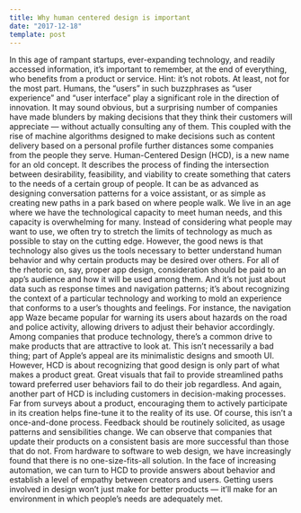 ```yaml
---
title: Why human centered design is important
date: "2017-12-18"
template: post
---
```


In this age of rampant startups, ever-expanding technology, and readily accessed information, it’s important to remember, at the end of everything, who benefits from a product or service.
Hint: it’s not robots. At least, not for the most part.
Humans, the “users” in such buzzphrases as “user experience” and “user interface” play a significant role in the direction of innovation. It may sound obvious, but a surprising number of companies have made blunders by making decisions that they think their customers will appreciate — without actually consulting any of them. This coupled with the rise of machine algorithms designed to make decisions such as content delivery based on a personal profile further distances some companies from the people they serve.
Human-Centered Design (HCD), is a new name for an old concept. It describes the process of finding the intersection between desirability, feasibility, and viability to create something that caters to the needs of a certain group of people. It can be as advanced as designing conversation patterns for a voice assistant, or as simple as creating new paths in a park based on where people walk. We live in an age where we have the technological capacity to meet human needs, and this capacity is overwhelming for many. Instead of considering what people may want to use, we often try to stretch the limits of technology as much as possible to stay on the cutting edge.
However, the good news is that technology also gives us the tools necessary to better understand human behavior and why certain products may be desired over others. For all of the rhetoric on, say, proper app design, consideration should be paid to an app’s audience and how it will be used among them. And it’s not just about data such as response times and navigation patterns; it’s about recognizing the context of a particular technology and working to mold an experience that conforms to a user’s thoughts and feelings. For instance, the navigation app Waze became popular for warning its users about hazards on the road and police activity, allowing drivers to adjust their behavior accordingly.
Among companies that produce technology, there’s a common drive to make products that are attractive to look at. This isn’t necessarily a bad thing; part of Apple’s appeal are its minimalistic designs and smooth UI. However, HCD is about recognizing that good design is only part of what makes a product great. Great visuals that fail to provide streamlined paths toward preferred user behaviors fail to do their job regardless.
And again, another part of HCD is including customers in decision-making processes. Far from surveys about a product, encouraging them to actively participate in its creation helps fine-tune it to the reality of its use. Of course, this isn’t a once-and-done process. Feedback should be routinely solicited, as usage patterns and sensibilities change. We can observe that companies that update their products on a consistent basis are more successful than those that do not.
From hardware to software to web design, we have increasingly found that there is no one-size-fits-all solution. In the face of increasing automation, we can turn to HCD to provide answers about behavior and establish a level of empathy between creators and users. Getting users involved in design won’t just make for better products — it’ll make for an environment in which people’s needs are adequately met.
